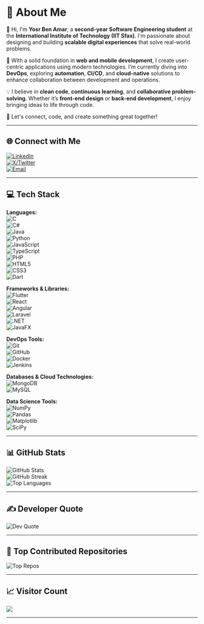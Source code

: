 # 💫 About Me
👋 Hi, I'm **Yosr Ben Amar**, a **second-year Software Engineering student** at the **International Institute of Technology (IIT Sfax)**. I'm passionate about designing and building **scalable digital experiences** that solve real-world problems.  

🚀 With a solid foundation in **web and mobile development**, I create user-centric applications using modern technologies. I’m currently diving into **DevOps**, exploring **automation**, **CI/CD**, and **cloud-native** solutions to enhance collaboration between development and operations.  

💡 I believe in **clean code**, **continuous learning**, and **collaborative problem-solving**. Whether it’s **front-end design** or **back-end development**, I enjoy bringing ideas to life through code.  

🌱 Let's connect, code, and create something great together! 

---

## 🌐 Connect with Me
[![LinkedIn](https://img.shields.io/badge/LinkedIn-0077B5?style=flat&logo=linkedin&logoColor=white)](https://www.linkedin.com/in/yosr-ben-amar-577a44207/)  
[![X/Twitter](https://img.shields.io/badge/Twitter-1DA1F2?style=flat&logo=x&logoColor=white)](https://x.com/YosrBenAmar)  
[![Email](https://img.shields.io/badge/Email-D14836?style=flat&logo=gmail&logoColor=white)](mailto:yosrbenamar9@gmail.com)

---

## 💻 Tech Stack

**Languages:**  
![C](https://img.shields.io/badge/C-00599C?style=flat&logo=c&logoColor=white)  
![C#](https://img.shields.io/badge/C%23-239120?style=flat&logo=csharp&logoColor=white)  
![Java](https://img.shields.io/badge/Java-ED8B00?style=flat&logo=openjdk&logoColor=white)  
![Python](https://img.shields.io/badge/Python-3670A0?style=flat&logo=python&logoColor=ffdd54)  
![JavaScript](https://img.shields.io/badge/JavaScript-F7DF1E?style=flat&logo=javascript&logoColor=black)  
![TypeScript](https://img.shields.io/badge/TypeScript-007ACC?style=flat&logo=typescript&logoColor=white)  
![PHP](https://img.shields.io/badge/PHP-777BB4?style=flat&logo=php&logoColor=white)  
![HTML5](https://img.shields.io/badge/HTML5-E34F26?style=flat&logo=html5&logoColor=white)  
![CSS3](https://img.shields.io/badge/CSS3-1572B6?style=flat&logo=css3&logoColor=white)  
![Dart](https://img.shields.io/badge/Dart-0175C2?style=flat&logo=dart&logoColor=white)  

**Frameworks & Libraries:**  
![Flutter](https://img.shields.io/badge/Flutter-02569B?style=flat&logo=flutter&logoColor=white)  
![React](https://img.shields.io/badge/React-20232a?style=flat&logo=react&logoColor=61DAFB)  
![Angular](https://img.shields.io/badge/Angular-DD0031?style=flat&logo=angular&logoColor=white)  
![Laravel](https://img.shields.io/badge/Laravel-FF2D20?style=flat&logo=laravel&logoColor=white)  
![.NET](https://img.shields.io/badge/.NET-5C2D91?style=flat&logo=dotnet&logoColor=white)  
![JavaFX](https://img.shields.io/badge/JavaFX-FF0000?style=flat&logo=java&logoColor=white)  

**DevOps Tools:**  
![Git](https://img.shields.io/badge/Git-F05033?style=flat&logo=git&logoColor=white)  
![GitHub](https://img.shields.io/badge/GitHub-121011?style=flat&logo=github&logoColor=white)  
![Docker](https://img.shields.io/badge/Docker-2496ED?style=flat&logo=docker&logoColor=white)  
![Jenkins](https://img.shields.io/badge/Jenkins-D24939?style=flat&logo=jenkins&logoColor=white)  

**Databases & Cloud Technologies:**  
![MongoDB](https://img.shields.io/badge/MongoDB-4ea94b?style=flat&logo=mongodb&logoColor=white)  
![MySQL](https://img.shields.io/badge/MySQL-4479A1?style=flat&logo=mysql&logoColor=white)  

**Data Science Tools:**  
![NumPy](https://img.shields.io/badge/NumPy-013243?style=flat&logo=numpy&logoColor=white)  
![Pandas](https://img.shields.io/badge/Pandas-150458?style=flat&logo=pandas&logoColor=white)  
![Matplotlib](https://img.shields.io/badge/Matplotlib-ffffff?style=flat&logo=matplotlib&logoColor=black)  
![SciPy](https://img.shields.io/badge/SciPy-0C55A5?style=flat&logo=scipy&logoColor=white)

---

## 📊 GitHub Stats

![GitHub Stats](https://github-readme-stats.vercel.app/api?username=Yosr-2001&theme=tokyonight&hide_border=true&include_all_commits=true&count_private=true)  
![GitHub Streak](https://streak-stats.demolab.com/?user=Yosr-2001&theme=tokyonight&hide_border=true)  
![Top Languages](https://github-readme-stats.vercel.app/api/top-langs/?username=Yosr-2001&theme=tokyonight&hide_border=true&layout=compact)

---

## ✍️ Developer Quote
![Dev Quote](https://quotes-github-readme.vercel.app/api?type=horizontal&theme=dark)

---

## 🚀 Top Contributed Repositories
![Top Repos](https://github-contributor-stats.vercel.app/api?username=Yosr-2001&limit=5&theme=tokyonight&combine_all_yearly_contributions=true)

---

## 📈 Visitor Count
[![](https://visitcount.itsvg.in/api?id=Yosr-2001&icon=1&color=0)](https://visitcount.itsvg.in)

---
 
